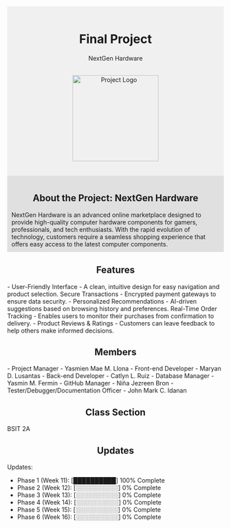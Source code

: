 <div align="center" style="background-color: #f0f0f0; padding: 20px;">

# Final Project
  NextGen Hardware

  <br> <img src="https://github.com/user-attachments/assets/4d7a2996-5e84-45d7-9f25-f215d4a897b0" alt="Project Logo" width="200">
</div>

<div style="background-color: #e0e0e0; padding: 10px;">
  <div align="center">

## About the Project: NextGen Hardware
  </div>
  NextGen Hardware is an advanced online marketplace designed to provide high-quality computer hardware components for gamers, professionals, and tech enthusiasts. With the rapid evolution of technology, customers require a seamless shopping experience that offers easy access to the latest computer components.
</div>

<div align="center">

## Features
</div>
- User-Friendly Interface - A clean, intuitive design for easy navigation and product selection. Secure Transactions - Encrypted payment gateways to ensure data security.
- Personalized Recommendations - AI-driven suggestions based on browsing history and preferences. Real-Time Order Tracking - Enables users to monitor their purchases from confirmation to delivery.
- Product Reviews & Ratings - Customers can leave feedback to help others make informed decisions.

<div align="center">

## Members
</div>
- Project Manager - Yasmien Mae M. Llona
- Front-end Developer - Maryan D. Lusantas
- Back-end Developer - Catlyn L. Ruiz
- Database Manager - Yasmin M. Fermin
- GitHub Manager - Niña Jezreen Bron
- Tester/Debugger/Documentation Officer - John Mark C. Idanan

<div align="center">

## Class Section
</div>
BSIT 2A

<div align="center">

## Updates
</div>
Updates:

- Phase 1 (Week 11): [██████████] 100% Complete
- Phase 2 (Week 12): [░░░░░░░░░░] 0% Complete
- Phase 3 (Week 13): [░░░░░░░░░░] 0% Complete
- Phase 4 (Week 14): [░░░░░░░░░░] 0% Complete
- Phase 5 (Week 15): [░░░░░░░░░░] 0% Complete
- Phase 6 (Week 16): [░░░░░░░░░░] 0% Complete
